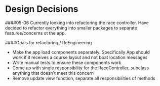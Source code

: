 # Design Decisions

####05-06
Currently looking into refactoring the race controller. Have decided to refactor everything into smaller packages to separate features/concerns ot the app.

####Goals for refactoring / ReEngineering
* Make the app load components separately. Specifically App should work if it receives a course layout and not boat location messages
* Write manual tests to ensure these components work    
* Come up with single responsibility for the RaceController, subclass anything that doesn't meet this concern
* Remove update view function, separate all responsibilities of methods




    
